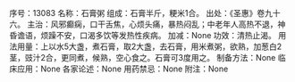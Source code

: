 序号：13083
名称：石膏粥
组成：石膏半斤，粳米1合。
出处：《圣惠》卷九十六。
主治：风邪癫痫，口干舌焦，心烦头痛，暴热闷乱；中老年人高热不退，神昏谵语，烦躁不安，口渴多饮等发热性疾病。
加减：None
功效：清热止渴。
用法用量：上以水5大盏，煮石膏，取2大盏，去石膏，用米煮粥，欲熟，加葱白2茎，豉汁2合，更同煮，候熟，空心食之。石膏可3度用之。
制备方法：None
临床应用：None
各家论述：None
用药禁忌：None
附注：None
